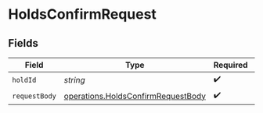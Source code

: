 # HoldsConfirmRequest


## Fields

| Field                                                                                    | Type                                                                                     | Required                                                                                 | Description                                                                              |
| ---------------------------------------------------------------------------------------- | ---------------------------------------------------------------------------------------- | ---------------------------------------------------------------------------------------- | ---------------------------------------------------------------------------------------- |
| `holdId`                                                                                 | *string*                                                                                 | :heavy_check_mark:                                                                       | N/A                                                                                      |
| `requestBody`                                                                            | [operations.HoldsConfirmRequestBody](../../models/operations/holdsconfirmrequestbody.md) | :heavy_check_mark:                                                                       | N/A                                                                                      |